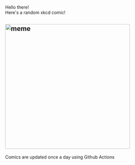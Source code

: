 Hello there! <br>Here's a random xkcd comic!<br>
## <img src="https://imgs.xkcd.com/comics/douglas_engelbart_1925_2013.png" alt="meme" width="400"/><br>
Comics are updated once a day using Github Actions